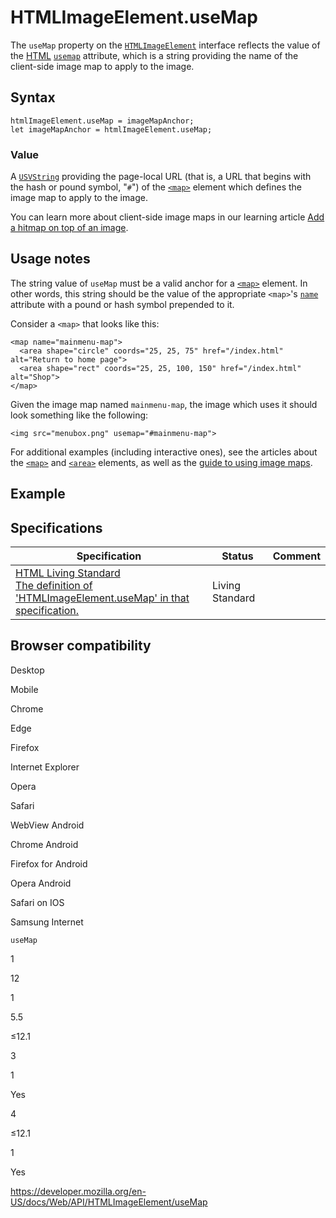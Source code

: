 # HTMLImageElement.useMap

The `useMap` property on the [`HTMLImageElement`](../htmlimageelement) interface reflects the value of the [HTML](https://developer.mozilla.org/en-US/docs/Glossary/HTML) [`usemap`](https://developer.mozilla.org/en-US/docs/Web/HTML/Element/img#attr-usemap) attribute, which is a string providing the name of the client-side image map to apply to the image.

## Syntax

    htmlImageElement.useMap = imageMapAnchor;
    let imageMapAnchor = htmlImageElement.useMap;

### Value

A [`USVString`](../usvstring) providing the page-local URL (that is, a URL that begins with the hash or pound symbol, "`#`") of the [`<map>`](https://developer.mozilla.org/en-US/docs/Web/HTML/Element/map) element which defines the image map to apply to the image.

You can learn more about client-side image maps in our learning article [Add a hitmap on top of an image](https://developer.mozilla.org/en-US/docs/Learn/HTML/Howto/Add_a_hit_map_on_top_of_an_image).

## Usage notes

The string value of `useMap` must be a valid anchor for a [`<map>`](https://developer.mozilla.org/en-US/docs/Web/HTML/Element/map) element. In other words, this string should be the value of the appropriate `<map>`'s [`name`](https://developer.mozilla.org/en-US/docs/Web/HTML/Element/map#attr-name) attribute with a pound or hash symbol prepended to it.

Consider a `<map>` that looks like this:

    <map name="mainmenu-map">
      <area shape="circle" coords="25, 25, 75" href="/index.html" alt="Return to home page">
      <area shape="rect" coords="25, 25, 100, 150" href="/index.html" alt="Shop">
    </map>

Given the image map named `mainmenu-map`, the image which uses it should look something like the following:

    <img src="menubox.png" usemap="#mainmenu-map">

For additional examples (including interactive ones), see the articles about the [`<map>`](https://developer.mozilla.org/en-US/docs/Web/HTML/Element/map) and [`<area>`](https://developer.mozilla.org/en-US/docs/Web/HTML/Element/area) elements, as well as the [guide to using image maps](https://developer.mozilla.org/en-US/docs/Learn/HTML/Howto/Add_a_hit_map_on_top_of_an_image).

## Example

## Specifications

<table><thead><tr class="header"><th>Specification</th><th>Status</th><th>Comment</th></tr></thead><tbody><tr class="odd"><td><a href="https://html.spec.whatwg.org/multipage/#dom-img-usemap">HTML Living Standard<br />
<span class="small">The definition of 'HTMLImageElement.useMap' in that specification.</span></a></td><td><span class="spec-living">Living Standard</span></td><td></td></tr></tbody></table>

## Browser compatibility

Desktop

Mobile

Chrome

Edge

Firefox

Internet Explorer

Opera

Safari

WebView Android

Chrome Android

Firefox for Android

Opera Android

Safari on IOS

Samsung Internet

`useMap`

1

12

1

5.5

≤12.1

3

1

Yes

4

≤12.1

1

Yes

<a href="https://developer.mozilla.org/en-US/docs/Web/API/HTMLImageElement/useMap" class="_attribution-link">https://developer.mozilla.org/en-US/docs/Web/API/HTMLImageElement/useMap</a>
